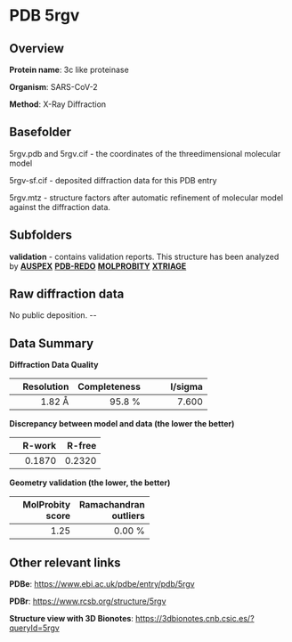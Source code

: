 # PDB 5rgv

## Overview

**Protein name**: 3c like proteinase

**Organism**: SARS-CoV-2

**Method**: X-Ray Diffraction

## Basefolder

5rgv.pdb and 5rgv.cif - the coordinates of the threedimensional molecular model

5rgv-sf.cif - deposited diffraction data for this PDB entry

5rgv.mtz - structure factors after automatic refinement of molecular model against the diffraction data.

## Subfolders





**validation** - contains validation reports. This structure has been analyzed by [**AUSPEX**](https://github.com/thorn-lab/coronavirus_structural_task_force/tree/master/pdb/3c_like_proteinase/SARS-CoV-2/5rgv/validation/auspex) [**PDB-REDO**](https://github.com/thorn-lab/coronavirus_structural_task_force/tree/master/pdb/3c_like_proteinase/SARS-CoV-2/5rgv/validation/pdb-redo) [**MOLPROBITY**](https://github.com/thorn-lab/coronavirus_structural_task_force/tree/master/pdb/3c_like_proteinase/SARS-CoV-2/5rgv/validation/molprobity) [**XTRIAGE**](https://github.com/thorn-lab/coronavirus_structural_task_force/blob/master/pdb/3c_like_proteinase/SARS-CoV-2/5rgv/validation/Xtriage_output.log)  



## Raw diffraction data

No public deposition. --<br> 

## Data Summary
**Diffraction Data Quality**

|   | Resolution | Completeness| I/sigma |
|---|-------------:|----------------:|--------------:|
|   |1.82 Å|95.8  %|<img width=50/>7.600|

**Discrepancy between model and data (the lower the better)**

|   | **R-work**| **R-free**   
|---|-------------:|----------------:|           
||  0.1870|  0.2320|

**Geometry validation (the lower, the better)**

|   |**MolProbity<br>score**| **Ramachandran<br>outliers** 
|---|-------------:|----------------:|
||  1.25|  0.00 %|

 

 



## Other relevant links 
**PDBe**:  https://www.ebi.ac.uk/pdbe/entry/pdb/5rgv
 
**PDBr**: https://www.rcsb.org/structure/5rgv 

**Structure view with 3D Bionotes**: https://3dbionotes.cnb.csic.es/?queryId=5rgv

